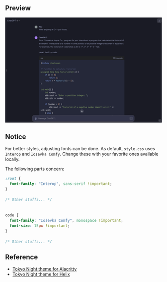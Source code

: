 ## Preview

![Preview Image](./preview.png)

## Notice

For better styles, adjusting fonts can be done. As default, `style.css` uses `Interop` and `Iosevka Comfy`. Change these with your favorite ones available locally.

The following parts concern:

```css
:root {
  font-family: "Interop", sans-serif !important;
}

/* Other stuffs... */


code {
  font-family: "Iosevka Comfy", monospace !important;
  font-size: 15px !important;
}

/* Other stuffs... */
```

## Reference
- [Tokyo Night theme for Alacritty](https://github.com/zatchheems/tokyo-night-alacritty-theme)
- [Tokyo Night theme for Helix](https://github.com/helix-editor/helix/wiki/Themes#night)

